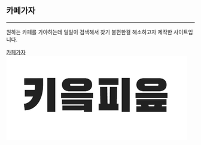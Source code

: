 ##  카페가자

---
원하는 카페를 가야하는데 일일이 검색해서 찾기 불편한걸 해소하고자 제작한 사이트입니다. 




[카페가자](https://www.notion.so/b9f1db7a7b3f43d18218d3d2e0cb0f1c)
[![카페가자](src/main/webapp/resources/img/CF.png)](https://www.notion.so/b9f1db7a7b3f43d18218d3d2e0cb0f1c)
